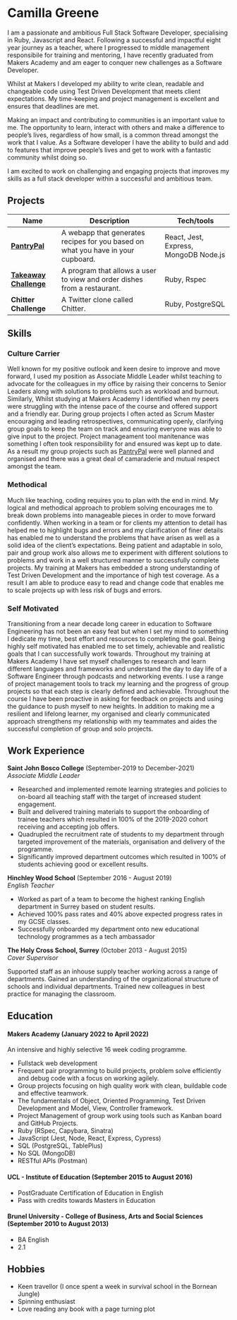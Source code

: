 # Camilla Greene  

I am a passionate and ambitious Full Stack Software Developer, specialising in Ruby, Javascript and React. 
Following a successful and impactful eight year journey as a teacher, where I progressed to middle management responsibile for training and mentoring, I have recently graduated from Makers Academy and am eager to conquer new challenges as a Software Developer. 

Whilst at Makers I developed my ability to write clean, readable and changeable code using Test Driven Development that meets client expectations. My time-keeping and project management is excellent and ensures that deadlines are met.

Making an impact and contributing to communities is an important value to me. The opportunity to learn, interact with others and make a difference to people’s lives, regardless of how small, is a common thread amongst the work that I value. As a Software developer I have the ability to build and add to features that improve people’s lives and get to work with a fantastic community whilst doing so.

I am excited to work on challenging and engaging projects that improves my skills as a full stack developer within a successful and ambitious team.
 
## Projects

| Name                         | Description       | Tech/tools        |
| ---------------------------- | ----------------- | ----------------- |
| [**PantryPal**](https://github.com/EdCope/pantrypal)            | A webapp that generates recipes for you based on what you have in your cupboard. | React, Jest, Express, MongoDB Node.js |
| [**Takeaway Challenge**](https://github.com/cdoesprogramming/takeaway-challenge)| A program that allows a user to view and order dishes from a restaurant.| Ruby, Rspec|
| **Chitter Challenge** | A Twitter clone called Chitter. | Ruby, PostgreSQL              |

## Skills

### Culture Carrier

Well known for my positive outlook and keen desire to improve and move forward, I used my position as Associate Middle Leader whilst teaching to advocate for the colleagues in my office by raising their concerns to Senior Leaders along with solutions to problems such as workload and burnout. Similarly, Whilst studying at Makers Academy I identified when my peers were struggling with the intense pace of the course and offered support and a friendly ear. During group projects I often acted as Scrum Master encouraging and leading retrospectives, communicating openly, clarifying group goals to keep the team on track and ensuring everyone was able to give input to the project. Project manageament tool manitenance was something I often took responsibility for and ensured was kept up to date. As a result my group projects such as [PantryPal](https://github.com/EdCope/pantrypal) were well planned and organised and there was a great deal of camaraderie and mutual respect amongst the team. 

### Methodical
Much like teaching, coding requires you to plan with the end in mind. My logical and methodical approach to problem solving encourages me to break down problems into manageable pieces in order to move forward confidently. When working in a team or for clients my attention to detail has helped me to highlight bugs and errors and my clarification of finer details has enabled me to understand the problems that have arisen as well as a solid idea of the client’s expectations. Being patient and adaptable in solo, pair and group work also allows me to experiment with different solutions to problems and work in a well structured manner to successfully complete projects. My training at Makers has embedded a strong understanding of Test Driven Development and the importance of high test coverage. As a result I am able to produce easy to read and change code that enables me to scale projects up with less risk of bugs and errors.

### Self Motivated
Transitioning from a near decade long career in education to Software Engineering has not been an easy feat but when I set my mind to something I dedicate my time, best effort and resources to completing the goal. Being highly self motivated has enabled me to set timely, achievable and realistic goals that I can successfully work towards. Throughout my training at Makers Academy I have set myself challenges to research and learn different languages and frameworks and understand the day to day life of a Software Engineer through podcasts and networking events. I use a range of project management tools to track my learning and the progress of group projects so that each step is clearly defined and achievable. Throughout the course I have been proactive in asking for feedback on projects and using the guidance to push myself to new heights. In addition to making me a resilient and lifelong learner, my organised and clearly communicated approach strengthens my relationship with my teammates and aides the successful completion of group and solo projects. 

## Work Experience

**Saint John Bosco College** (September-2019 to December-2021)  
_Associate Middle Leader_

- Researched and implemented remote learning strategies and policies to on-board all teaching staff with the target of increased student engagement.
- Built and delivered training materials to support the onboarding of trainee teachers which resulted in 100% of the 2019-2020 cohort receiving and accepting job offers.
- Quadrupled the recruitment rate of students to my department through targeted improvement of the materials, organisation and delivery of the programme.
- Significantly improved department outcomes which resulted in 100% of students achieving good or excellent results.

**Hinchley Wood School** (September 2016 - August 2019)  
_English Teacher_

- Worked as part of a team to become the highest ranking English department in Surrey based on student results. 
- Achieved 100% pass rates and 40% above expected progress rates in my GCSE classes. 
- Successfully onboarded my department onto new educational technology programmes as a tech ambassador

**The Holy Cross School, Surrey** (October 2013 - August 2015)  
_Cover Supervisor_

Supported staff as an inhouse supply teacher working across a range of departments.
Gained an understanding of the organizational structure of schools and individual departments.
Trained new colleagues in best practice for managing the classroom. 

## Education

#### Makers Academy (January 2022 to April 2022)
An intensive and highly selective 16 week coding programme.
- Fullstack web development 
- Frequent pair programming to build projects, problem solve efficiently and debug code with a focus on working agilely.
- Group projects focusing on high quality work with clean, buildable code and effective teamwork.
- The fundamentals of Object, Oriented Programming, Test Driven Development and Model, View, Controller framework. 
- Project Management of group work using tools such as Kanban board and GitHub Projects.
- Ruby (RSpec, Capybara, Sinatra)
- JavaScript (Jest, Node, React, Express, Cypress)
- SQL (PostgreSQL, TablePlus)
- No SQL (MongoDB)
- RESTful APIs (Postman)


#### UCL - Institute of Education (September 2015 to August 2016)

- PostGraduate Certification of Education in English
- Pass with credits towards Masters in Education

#### Brunel University - College of Business, Arts and Social Sciences (September 2010 to August 2013)

- BA English
- 2.1

## Hobbies

- Keen travellor (I once spent a week in survival school in the Bornean Jungle)
- Spinning enthusiast 
- Love reading any book with a page turning plot
